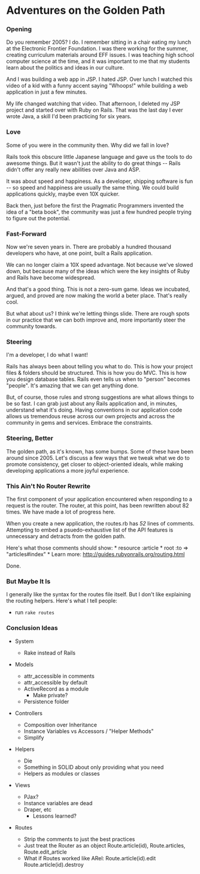 # Adventures on the Golden Path

### Opening

Do you remember 2005? I do. I remember sitting in a chair eating my lunch at the Electronic Frontier Foundation. I was there working for the summer, creating curriculum materials around EFF issues. I was teaching high school computer science at the time, and it was important to me that my students learn about the politics and ideas in our culture.

And I was building a web app in JSP. I hated JSP. Over lunch I watched this video of a kid with a funny accent saying "Whoops!" while building a web application in just a few minutes.

My life changed watching that video. That afternoon, I deleted my JSP project and started over with Ruby on Rails. That was the last day I ever wrote Java, a skill I'd been practicing for six years.

### Love

Some of you were in the community then. Why did we fall in love?

Rails took this obscure little Japanese language and gave us the tools to do awesome things. But it wasn't just the ability to do great things -- Rails didn't offer any really new abilities over Java and ASP.

It was about speed and happiness. As a developer, shipping software is fun -- so speed and happiness are usually the same thing. We could build applications quickly, maybe even 10X quicker.

Back then, just before the first the Pragmatic Programmers invented the idea of a "beta book", the community was just a few hundred people trying to figure out the potential.

### Fast-Forward

Now we're seven years in. There are probably a hundred thousand developers who have, at one point, built a Rails application.

We can no longer claim a 10X speed advantage. Not because we've slowed down, but because many of the ideas which were the key insights of Ruby and Rails have become widespread. 

And that's a good thing. This is not a zero-sum game. Ideas we incubated, argued, and proved are now making the world a beter place. That's really cool.

But what about us? I think we're letting things slide. There are rough spots in our practice that we can both improve and, more importantly steer the community towards.

### Steering

I'm a developer, I do what I want!

Rails has always been about telling you what to do. This is how your project files & folders should be structured. This is how you do MVC. This is how you design database tables. Rails even tells us when to "person" becomes "people". It's amazing that we can get anything done.

But, of course, those rules and strong suggestions are what allows things to be so fast. I can grab just about any Rails application and, in minutes, understand what it's doing. Having conventions in our application code allows us tremendous reuse across our own projects and across the community in gems and services. Embrace the constraints.

### Steering, Better

The golden path, as it's known, has some bumps. Some of these have been around since 2005. Let's discuss a few ways that we tweak what we do to promote consistency, get closer to object-oriented ideals, while making developing applications a more joyful experience.

### This Ain't No Router Rewrite

The first component of your application encountered when responding to a request is the router. The router, at this point, has been rewritten about 82 times. We have made a lot of progress here.

When you create a new application, the routes.rb has *52* lines of comments. Attempting to embed a psuedo-exhaustive list of the API features is unnecessary and detracts from the golden path.

Here's what those comments should show:
	* resource :article
	* root :to => "articles#index"
	* Learn more: http://guides.rubyonrails.org/routing.html

Done.

### But Maybe It Is

I generally like the syntax for the routes file itself. But I don't like explaining the routing helpers. Here's what I tell people:

* run `rake routes`


### Conclusion Ideas

* System
	* Rake instead of Rails

* Models
	* attr_accessible in comments
	* attr_accessible by default
	* ActiveRecord as a module
		* Make private?
	* Persistence folder

* Controllers
	* Composition over Inheritance
	* Instance Variables vs Accessors / "Helper Methods"
	* Simplify 

* Helpers
	* Die
	* Something in SOLID about only providing what you need
	* Helpers as modules or classes

* Views
	* PJax?
	* Instance variables are dead
	* Draper, etc
		* Lessons learned?

* Routes
	* Strip the comments to just the best practices
	* Just treat the Router as an object
		Route.article(id), Route.articles, Route.edit_article
	* What if Routes worked like ARel:
		Route.article(id).edit
		Route.article(id).destroy

